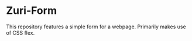# Zuri-Form
This repository features a simple form for a webpage.
Primarily makes use of CSS flex. 
